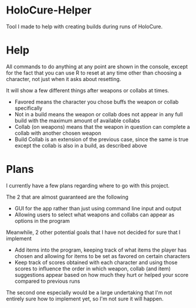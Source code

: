 # HoloCure-Helper
 Tool I made to help with creating builds during runs of HoloCure.

# Help
All commands to do anything at any point are shown in the console, except for the fact that you can use R to reset at any time other than choosing a character, not just when it asks about resetting.

It will show a few different things after weapons or collabs at times.
 - Favored means the character you chose buffs the weapon or collab specifically
 - Not in a build means the weapon or collab does not appear in any full build with the maximum amount of available collabs
 - Collab (on weapons) means that the weapon in question can complete a collab with another chosen weapon
 - Build Collab is an extension of the previous case, since the same is true except the collab is also in a build, as described above

# Plans
I currently have a few plans regarding where to go with this project.

The 2 that are almost guaranteed are the following
 - GUI for the app rather than just using command line input and output
 - Allowing users to select what weapons and collabs can appear as options in the program

Meanwhile, 2 other potential goals that I have not decided for sure that I implement
 - Add items into the program, keeping track of what items the player has chosen and allowing for items to be set as favored on certain characters
 - Keep track of scores obtained with each character and using those scores to influence the order in which weapon, collab (and item) suggestions appear based on how much they hurt or helped your score compared to previous runs

The second one especially would be a large undertaking that I'm not entirely sure how to implement yet, so I'm not sure it will happen.